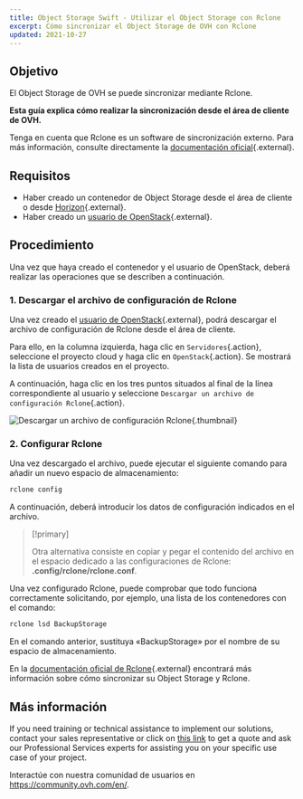```yaml
---
title: Object Storage Swift - Utilizar el Object Storage con Rclone
excerpt: Cómo sincronizar el Object Storage de OVH con Rclone
updated: 2021-10-27
---
```


## Objetivo

El Object Storage de OVH se puede sincronizar mediante Rclone.

**Esta guía explica cómo realizar la sincronización desde el área de cliente de OVH.**

Tenga en cuenta que Rclone es un software de sincronización externo. Para más información, consulte directamente la [documentación oficial](https://Rclone.org/){.external}.

## Requisitos

- Haber creado un contenedor de Object Storage desde el área de cliente o desde [Horizon](pcs_create_container1.){.external}.
- Haber creado un [usuario de OpenStack](introducing_horizon1.){.external}.

## Procedimiento

Una vez que haya creado el contenedor y el usuario de OpenStack, deberá realizar las operaciones que se describen a continuación.

### 1. Descargar el archivo de configuración de Rclone

Una vez creado el [usuario de OpenStack](introducing_horizon1.){.external}, podrá descargar el archivo de configuración de Rclone desde el área de cliente.

Para ello, en la columna izquierda, haga clic en `Servidores`{.action}, seleccione el proyecto cloud y haga clic en `OpenStack`{.action}. Se mostrará la lista de usuarios creados en el proyecto.

A continuación, haga clic en los tres puntos situados al final de la línea correspondiente al usuario y seleccione `Descargar un archivo de configuración Rclone`{.action}.

![Descargar un archivo de configuración Rclone](download_file.png){.thumbnail}

### 2. Configurar Rclone

Una vez descargado el archivo, puede ejecutar el siguiente comando para añadir un nuevo espacio de almacenamiento:

```sh
rclone config
```

A continuación, deberá introducir los datos de configuración indicados en el archivo.

> [!primary]
>
> Otra alternativa consiste en copiar y pegar el contenido del archivo en el espacio dedicado a las configuraciones de Rclone: **.config/rclone/rclone.conf**.
> 

Una vez configurado Rclone, puede comprobar que todo funciona correctamente solicitando, por ejemplo, una lista de los contenedores con el comando:

```sh
rclone lsd BackupStorage
```

En el comando anterior, sustituya «BackupStorage» por el nombre de su espacio de almacenamiento.

En la [documentación oficial de Rclone](https://Rclone.org/swift/){.external} encontrará más información sobre cómo sincronizar su Object Storage y Rclone.

## Más información

If you need training or technical assistance to implement our solutions, contact your sales representative or click on [this link](https://www.ovhcloud.com/es/professional-services/) to get a quote and ask our Professional Services experts for assisting you on your specific use case of your project.

Interactúe con nuestra comunidad de usuarios en <https://community.ovh.com/en/>.
